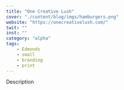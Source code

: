 ```yaml
---
title: "One Creative Lush"
cover: "./content/blog/imgs/hamburgers.png"
website: "https://onecreativelush.com/"
twit: ""
inst: ""
category: "alpha"
tags:
    - Edmonds
    - small
    - branding
    - print
---
```


Description
